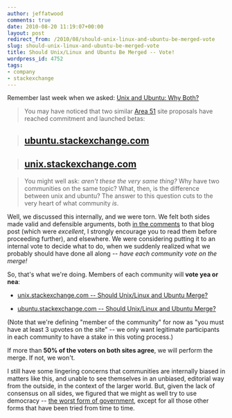 ```yaml
---
author: jeffatwood
comments: true
date: 2010-08-20 11:19:07+00:00
layout: post
redirect_from: /2010/08/should-unix-linux-and-ubuntu-be-merged-vote
slug: should-unix-linux-and-ubuntu-be-merged-vote
title: Should Unix/Linux and Ubuntu Be Merged -- Vote!
wordpress_id: 4752
tags:
- company
- stackexchange
---
```



Remember last week when we asked: [Unix and Ubuntu: Why Both?](http://blog.stackoverflow.com/2010/08/unix-and-ubuntu-why-both/)





>

> 
> You may have noticed that two similar [Area 51](http://area51.stackexchange.com) site proposals have reached commitment and launched betas:
> 
> 

> 
> ## [ubuntu.stackexchange.com](http://ubuntu.stackexchange.com)
> 
> 

> 
> ## [unix.stackexchange.com](http://unix.stackexchange.com)
> 
> 

> 
> You might well ask: _aren't these the very same thing?_ Why have two communities on the same topic? What, then, is the difference between unix and ubuntu? The answer to this question cuts to the very heart of what community _is_.
> 
> 






Well, we discussed this internally, and we were torn. We felt both sides made valid and defensible arguments, both [in the comments](http://blog.stackoverflow.com/2010/08/unix-and-ubuntu-why-both/#comments) to that blog post (which were _excellent_, I strongly encourage you to read them before proceeding further), and elsewhere. We were considering putting it to an internal vote to decide what to do, when we suddenly realized what we probably should have done all along -- _have each community vote on the merge!_



So, that's what we're doing. Members of each community will **vote yea or nea**:







  * [unix.stackexchange.com -- Should Unix/Linux and Ubuntu Merge?](https://i.stack.imgur.com/EhLcW.png)

  * [ubuntu.stackexchange.com -- Should Unix/Linux and Ubuntu Merge?](https://i.stack.imgur.com/TTOek.png)




(Note that we're defining "member of the community" for now as "you must have at least 3 upvotes on the site" -- we only want legitimate participants in each community to have a stake in this voting process.)



If more than **50% of the voters on both sites agree**, we will perform the merge. If not, we won't.



I still have some lingering concerns that communities are internally biased in matters like this, and unable to see themselves in an unbiased, editorial way from the outside, in the context of the larger world. But, given the lack of consensus on all sides, we figured that we might as well try to use democracy -- [the worst form of government](http://wais.stanford.edu/Democracy/democracy_DemocracyAndChurchill(090503).html), except for all those other forms that have been tried from time to time.

